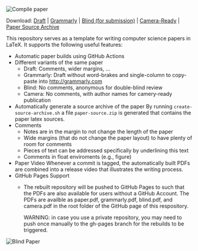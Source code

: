 ![Compile paper](../../workflows/Compile%20paper/badge.svg)

Download:
[Draft](../../releases/latest/download/paper.pdf) |
[Grammarly](../../releases/latest/download/grammarly.pdf) |
[Blind (for submission)](../../releases/latest/download/blind.pdf) |
[Camera-Ready](../../releases/latest/download/camera.pdf) |
[Paper Source Archive](../../releases/latest/download/paper-source.zip)

This repository serves as a template for writing computer science papers in LaTeX. It supports
the following useful features:

  - Automatic paper builds using GitHub Actions
  - Different variants of the same paper
    - Draft: Comments, wider margins, ...
    - Grammarly: Draft without word-brakes and single-column to copy-paste into http://grammarly.com
    - Blind: No comments, anonymous for double-blind review
    - Camera: No comments, with author names for camery-ready publication
  - Automatically generate a source archive of the paper
    By running `create-source-archive.sh` a file `paper-source.zip` is
    generated that contains the paper latex sources.
  - Comments
    - Notes are in the margin to not change the length of the paper
    - Wide margins (that do not change the paper layout) to have plenty
      of room for comments
    - Pieces of text can be addressed specifically by underlining this text
    - Comments in float enviroments (e.g., figure)
  - Paper Video
    Whenever a commit is tagged, the automatically built PDFs are combined into a release
    video that illustrates the writing process.
  - GitHub Pages Support
    - The rebuilt repository will be pushed to GitHub Pages to such that the PDFs are
      also available for users without a GitHub Account. The PDFs are availble as
      paper.pdf, grammarly.pdf, blind.pdf, and camera.pdf in the root folder of
      the GitHub page of this respository.

      WARNING: in case you use a private repository, you may need to push once manually
      to the gh-pages branch for the rebuilds to be triggered.

![Blind Paper](../../releases/latest/download/blind.png)
